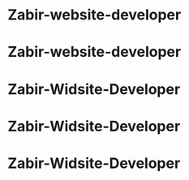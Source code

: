 # Zabir-website-developer
# Zabir-website-developer
# Zabir-Widsite-Developer
# Zabir-Widsite-Developer
# Zabir-Widsite-Developer

